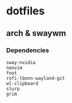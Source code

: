 # dotfiles
## arch & swaywm

### Dependencies
```
sway-nvidia
neovim
foot
rofi-lbonn-wayland-git
wl-clipboard
slurp
grim
```
